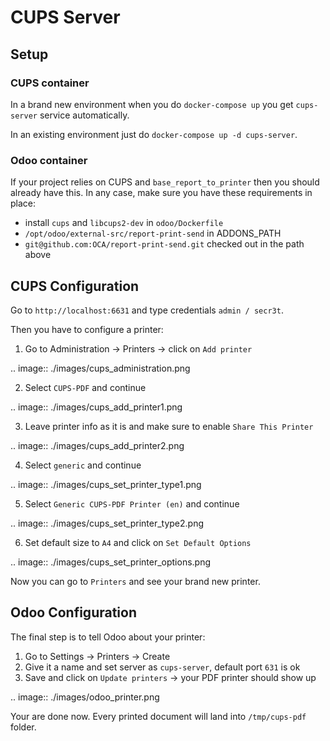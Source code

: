 <!--
This file has been generated with 'invoke project.sync'.
Do not modify. Any manual change will be lost.
Please propose your modification on
https://github.com/camptocamp/odoo-template instead.
-->
# CUPS Server

## Setup

### CUPS container

In a brand new environment when you do `docker-compose up` you get `cups-server` service automatically.

In an existing environment just do `docker-compose up -d cups-server`.

### Odoo container

If your project relies on CUPS and `base_report_to_printer` then you should already have this.
In any case, make sure you have these requirements in place:

* install `cups` and `libcups2-dev` in `odoo/Dockerfile`
* `/opt/odoo/external-src/report-print-send` in ADDONS_PATH
* `git@github.com:OCA/report-print-send.git` checked out in the path above


## CUPS Configuration

Go to `http://localhost:6631` and type credentials `admin / secr3t`.

Then you have to configure a printer:

1. Go to Administration -> Printers -> click on `Add printer`

.. image:: ./images/cups_administration.png

2. Select `CUPS-PDF` and continue

.. image:: ./images/cups_add_printer1.png

3. Leave printer info as it is and make sure to enable `Share This Printer`

.. image:: ./images/cups_add_printer2.png

4. Select `generic` and continue

.. image:: ./images/cups_set_printer_type1.png

5. Select `Generic CUPS-PDF Printer (en)` and continue

.. image:: ./images/cups_set_printer_type2.png

6. Set default size to `A4` and click on `Set Default Options`

.. image:: ./images/cups_set_printer_options.png


Now you can go to `Printers` and see your brand new printer.

## Odoo Configuration

The final step is to tell Odoo about your printer:

1. Go to Settings -> Printers -> Create
2. Give it a name and set server as `cups-server`, default port `631` is ok
3. Save and click on `Update printers` -> your PDF printer should show up

.. image:: ./images/odoo_printer.png


Your are done now. Every printed document will land into `/tmp/cups-pdf` folder.
